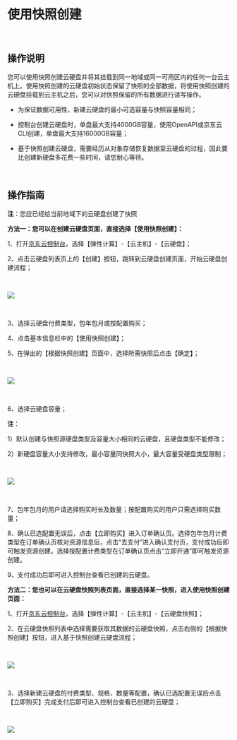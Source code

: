 # 使用快照创建

<br>

##  操作说明

您可以使用快照创建云硬盘并将其挂载到同一地域或同一可用区内的任何一台云主机上。使用快照创建的云硬盘初始状态保留了快照的全部数据，将使用快照创建的云硬盘挂载到云主机之后，您可以对快照保留的所有数据进行读写操作。

- 为保证数据可用性，新建云硬盘的最小可选容量与快照容量相同；



- 控制台创建云硬盘时，单盘最大支持4000GB容量，使用OpenAPI或京东云CLI创建，单盘最大支持16000GB容量；



- 基于快照创建云硬盘，需要经历从对象存储恢复数据至云硬盘的过程，因此要比创建新硬盘多花费一些时间，请您耐心等待。



<br>

##  操作指南

**注**：您应已经给当前地域下的云硬盘创建了快照

**方法一：您可以在创建云硬盘页面，直接选择【使用快照创建】：**

1、打开[京东云控制台](https://console.jdcloud.com/)，选择【弹性计算】-【云主机】-【云硬盘】；

2、点击云硬盘列表页上的【创建】按钮，跳转到云硬盘创建页面，开始云硬盘创建流程；

<br>

![](https://github.com/jdcloudcom/cn/blob/edit/image/Elastic-Compute/CloudDisk/cloud-disk/cloud-disk-004.png)

<br>

3、选择云硬盘付费类型，包年包月或按配置购买；

4、点击基本信息栏中的【使用快照创建】；

5、在弹出的【根据快照创建】页面中，选择所需快照后点击【确定】；

<br>

![](https://github.com/jdcloudcom/cn/blob/edit/image/Elastic-Compute/CloudDisk/cloud-disk/cloud-disk-005.png)

<br>

6、选择云硬盘容量；

**注**：

1）默认创建与快照源硬盘类型及容量大小相同的云硬盘，且硬盘类型不能修改；

2）新硬盘容量大小支持修改，最小容量同快照大小，最大容量受硬盘类型限制；


<br>

![](https://github.com/jdcloudcom/cn/blob/edit/image/Elastic-Compute/CloudDisk/cloud-disk/cloud-disk-006.jpg)

<br>

7、包年包月的用户请选择购买时长及数量；按配置购买的用户只需选择购买数量；

8、确认已选配置无误后，点击【立即购买】进入订单确认页。选择包年包月计费类型在订单确认页核对资源信息后，点击“去支付”进入确认支付页，支付成功后即可触发资源创建。选择按配置计费类型在订单确认页点击“立即开通”即可触发资源创建。

9、支付成功后即可进入控制台查看已创建的云硬盘。

**方法二：您也可以在云硬盘快照列表页面，直接选择某一快照，进入使用快照创建页面：**

1、打开[京东云控制台](https://console.jdcloud.com/)，选择【弹性计算】-【云主机】-【云硬盘快照】；

2、在云硬盘快照列表中选择需要获取其数据的云硬盘快照，点击右侧的【根据快照创建】按钮，进入基于快照创建云硬盘流程；

<br>

![](https://github.com/jdcloudcom/cn/blob/edit/image/Elastic-Compute/CloudDisk/cloud-disk/cloud-disk-007.png)

<br>


3、选择新建云硬盘的付费类型、规格、数量等配置，确认已选配置无误后点击【立即购买】完成支付后即可进入控制台查看已创建的云硬盘；

<br>

![](https://github.com/jdcloudcom/cn/blob/edit/image/Elastic-Compute/CloudDisk/cloud-disk/cloud-disk-008.jpg)

<br>
